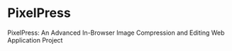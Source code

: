 # PixelPress
PixelPress: An Advanced In-Browser Image Compression and Editing Web Application Project
